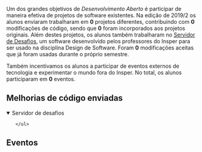 Um dos grandes objetivos de *Desenvolvimento Aberto* é participar de maneira efetiva de projetos de software existentes. Na edição de 2019/2 os alunos enviaram trabalharam em **0** projetos diferentes, contribuindo com **0** modificações de código, sendo que **0** foram incorporados aos projetos originais. Além destes projetos, os alunos também trabalharam no [Servidor de Desafios](http://github.com/insper/servidor-de-desafios), um software desenvolvido pelos professores do Insper para ser usado na disciplina Design de Software. Foram <b>0</b> modificações aceitas que já foram usadas durante o próprio semestre. 

Também incentivamos os alunos a participar de eventos externos de tecnologia e experimentar o mundo fora do Insper. No total, os alunos participaram em <b>0</b> eventos. 

<h2> Melhorias de código enviadas </h2>

<details class="nota" open="">
    <summary> Servidor de desafios </summary>
    <ul style="list-style-type:none;">
    
    </ul>
</details>



<h2> Eventos </h2>

<div class="event-grid">
    
</div>